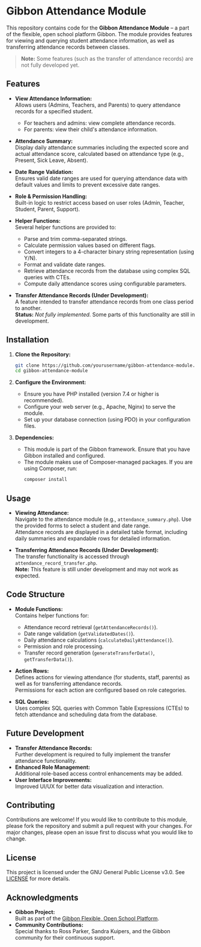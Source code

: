 # Gibbon Attendance Module

This repository contains code for the **Gibbon Attendance Module** – a part of the flexible, open school platform Gibbon. The module provides features for viewing and querying student attendance information, as well as transferring attendance records between classes.

> **Note:** Some features (such as the transfer of attendance records) are not fully developed yet.

## Features

- **View Attendance Information:**  
  Allows users (Admins, Teachers, and Parents) to query attendance records for a specified student.  
  - For teachers and admins: view complete attendance records.
  - For parents: view their child's attendance information.

- **Attendance Summary:**  
  Display daily attendance summaries including the expected score and actual attendance score, calculated based on attendance type (e.g., Present, Sick Leave, Absent).

- **Date Range Validation:**  
  Ensures valid date ranges are used for querying attendance data with default values and limits to prevent excessive date ranges.

- **Role & Permission Handling:**  
  Built-in logic to restrict access based on user roles (Admin, Teacher, Student, Parent, Support).

- **Helper Functions:**  
  Several helper functions are provided to:
  - Parse and trim comma-separated strings.
  - Calculate permission values based on different flags.
  - Convert integers to a 4-character binary string representation (using Y/N).
  - Format and validate date ranges.
  - Retrieve attendance records from the database using complex SQL queries with CTEs.
  - Compute daily attendance scores using configurable parameters.

- **Transfer Attendance Records (Under Development):**  
  A feature intended to transfer attendance records from one class period to another.  
  **Status:** *Not fully implemented.* Some parts of this functionality are still in development.

## Installation

1. **Clone the Repository:**
    ```bash
    git clone https://github.com/yourusername/gibbon-attendance-module.git
    cd gibbon-attendance-module
    ```

2. **Configure the Environment:**
    - Ensure you have PHP installed (version 7.4 or higher is recommended).
    - Configure your web server (e.g., Apache, Nginx) to serve the module.
    - Set up your database connection (using PDO) in your configuration files.

3. **Dependencies:**
    - This module is part of the Gibbon framework. Ensure that you have Gibbon installed and configured.
    - The module makes use of Composer-managed packages. If you are using Composer, run:
      ```bash
      composer install
      ```

## Usage

- **Viewing Attendance:**  
  Navigate to the attendance module (e.g., `attendance_summary.php`). Use the provided forms to select a student and date range.  
  Attendance records are displayed in a detailed table format, including daily summaries and expandable rows for detailed information.

- **Transferring Attendance Records (Under Development):**  
  The transfer functionality is accessed through `attendance_record_transfer.php`.  
  **Note:** This feature is still under development and may not work as expected.

## Code Structure

- **Module Functions:**  
  Contains helper functions for:
  - Attendance record retrieval (`getAttendanceRecords()`).
  - Date range validation (`getValidatedDates()`).
  - Daily attendance calculations (`calculateDailyAttendance()`).
  - Permission and role processing.
  - Transfer record generation (`generateTransferData()`, `getTransferData()`).

- **Action Rows:**  
  Defines actions for viewing attendance (for students, staff, parents) as well as for transferring attendance records.  
  Permissions for each action are configured based on role categories.

- **SQL Queries:**  
  Uses complex SQL queries with Common Table Expressions (CTEs) to fetch attendance and scheduling data from the database.

## Future Development

- **Transfer Attendance Records:**  
  Further development is required to fully implement the transfer attendance functionality.
- **Enhanced Role Management:**  
  Additional role-based access control enhancements may be added.
- **User Interface Improvements:**  
  Improved UI/UX for better data visualization and interaction.

## Contributing

Contributions are welcome! If you would like to contribute to this module, please fork the repository and submit a pull request with your changes. For major changes, please open an issue first to discuss what you would like to change.

## License

This project is licensed under the GNU General Public License v3.0. See [LICENSE](http://www.gnu.org/licenses/) for more details.

## Acknowledgments

- **Gibbon Project:**  
  Built as part of the [Gibbon Flexible, Open School Platform](https://gibbonedu.org/).
- **Community Contributions:**  
  Special thanks to Ross Parker, Sandra Kuipers, and the Gibbon community for their continuous support.

